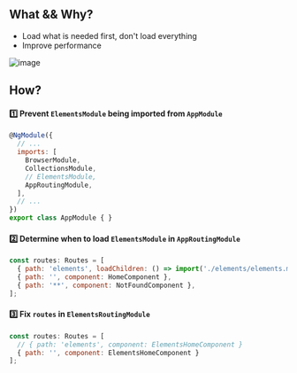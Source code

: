 ## What && Why?
- Load what is needed first, don't load everything
- Improve performance

![image](https://user-images.githubusercontent.com/28957748/126061925-f0160921-3568-441f-8af6-6c879e89ca9d.png)

## How?
#### :one: Prevent `ElementsModule` being imported from `AppModule`
```js
@NgModule({
  // ...
  imports: [
    BrowserModule,
    CollectionsModule,
    // ElementsModule,
    AppRoutingModule,
  ],
  // ...
})
export class AppModule { }
```

#### :two: Determine when to load `ElementsModule` in `AppRoutingModule`
```js
const routes: Routes = [
  { path: 'elements', loadChildren: () => import('./elements/elements.module').then(m => m.ElementsModule) },
  { path: '', component: HomeComponent },
  { path: '**', component: NotFoundComponent },
];
```

#### :three: Fix `routes` in `ElementsRoutingModule`
```js
const routes: Routes = [
  // { path: 'elements', component: ElementsHomeComponent }
  { path: '', component: ElementsHomeComponent }
];
```
